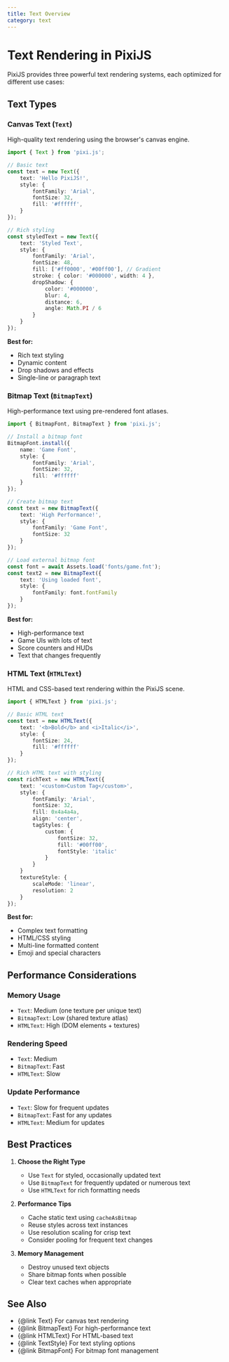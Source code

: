 ```yaml
---
title: Text Overview
category: text
---
```


# Text Rendering in PixiJS

PixiJS provides three powerful text rendering systems, each optimized for different use cases:

## Text Types

### Canvas Text (`Text`)

High-quality text rendering using the browser's canvas engine.

```ts
import { Text } from 'pixi.js';

// Basic text
const text = new Text({
    text: 'Hello PixiJS!',
    style: {
        fontFamily: 'Arial',
        fontSize: 32,
        fill: '#ffffff',
    }
});

// Rich styling
const styledText = new Text({
    text: 'Styled Text',
    style: {
        fontFamily: 'Arial',
        fontSize: 48,
        fill: ['#ff0000', '#00ff00'], // Gradient
        stroke: { color: '#000000', width: 4 },
        dropShadow: {
            color: '#000000',
            blur: 4,
            distance: 6,
            angle: Math.PI / 6
        }
    }
});
```

**Best for:**
- Rich text styling
- Dynamic content
- Drop shadows and effects
- Single-line or paragraph text

### Bitmap Text (`BitmapText`)

High-performance text using pre-rendered font atlases.

```ts
import { BitmapFont, BitmapText } from 'pixi.js';

// Install a bitmap font
BitmapFont.install({
    name: 'Game Font',
    style: {
        fontFamily: 'Arial',
        fontSize: 32,
        fill: '#ffffff'
    }
});

// Create bitmap text
const text = new BitmapText({
    text: 'High Performance!',
    style: {
        fontFamily: 'Game Font',
        fontSize: 32
    }
});

// Load external bitmap font
const font = await Assets.load('fonts/game.fnt');
const text2 = new BitmapText({
    text: 'Using loaded font',
    style: {
        fontFamily: font.fontFamily
    }
});
```

**Best for:**
- High-performance text
- Game UIs with lots of text
- Score counters and HUDs
- Text that changes frequently

### HTML Text (`HTMLText`)

HTML and CSS-based text rendering within the PixiJS scene.

```ts
import { HTMLText } from 'pixi.js';

// Basic HTML text
const text = new HTMLText({
    text: '<b>Bold</b> and <i>Italic</i>',
    style: {
        fontSize: 24,
        fill: '#ffffff'
    }
});

// Rich HTML text with styling
const richText = new HTMLText({
    text: '<custom>Custom Tag</custom>',
    style: {
        fontFamily: 'Arial',
        fontSize: 32,
        fill: 0x4a4a4a,
        align: 'center',
        tagStyles: {
            custom: {
                fontSize: 32,
                fill: '#00ff00',
                fontStyle: 'italic'
            }
        }
    }
    textureStyle: {
        scaleMode: 'linear',
        resolution: 2
    }
});
```

**Best for:**
- Complex text formatting
- HTML/CSS styling
- Multi-line formatted content
- Emoji and special characters

## Performance Considerations

### Memory Usage
- `Text`: Medium (one texture per unique text)
- `BitmapText`: Low (shared texture atlas)
- `HTMLText`: High (DOM elements + textures)

### Rendering Speed
- `Text`: Medium
- `BitmapText`: Fast
- `HTMLText`: Slow

### Update Performance
- `Text`: Slow for frequent updates
- `BitmapText`: Fast for any updates
- `HTMLText`: Medium for updates

## Best Practices

1. **Choose the Right Type**
   - Use `Text` for styled, occasionally updated text
   - Use `BitmapText` for frequently updated or numerous text
   - Use `HTMLText` for rich formatting needs

2. **Performance Tips**
   - Cache static text using `cacheAsBitmap`
   - Reuse styles across text instances
   - Use resolution scaling for crisp text
   - Consider pooling for frequent text changes

3. **Memory Management**
   - Destroy unused text objects
   - Share bitmap fonts when possible
   - Clear text caches when appropriate

## See Also

- {@link Text} For canvas text rendering
- {@link BitmapText} For high-performance text
- {@link HTMLText} For HTML-based text
- {@link TextStyle} For text styling options
- {@link BitmapFont} For bitmap font management
